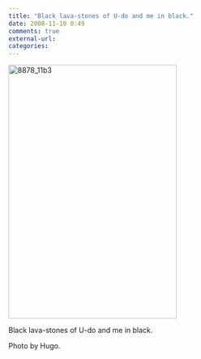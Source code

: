 ```yaml
---
title: "Black lava-stones of U-do and me in black."
date: 2008-11-10 0:49
comments: true
external-url:
categories:
---
```

[<img src="http://e.asset.soup.io/asset/0169/8878_11b3.jpeg" width="332" height="500" alt="8878_11b3" />][1]

Black lava-stones of U-do and me in black.  
  
Photo by Hugo.

  [1]: http://www.flickr.com/photos/boakview/3012212485/
